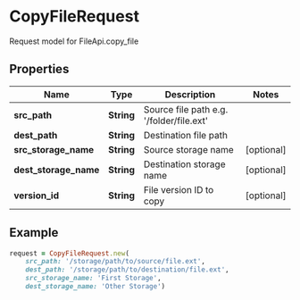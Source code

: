 # CopyFileRequest

Request model for FileApi.copy_file

## Properties

Name | Type | Description | Notes
---- | ---- | ----------- | -----
**src_path** |**String** |Source file path e.g. '/folder/file.ext' |
**dest_path** |**String** |Destination file path |
**src_storage_name** |**String** |Source storage name |[optional] 
**dest_storage_name** |**String** |Destination storage name |[optional] 
**version_id** |**String** |File version ID to copy |[optional] 

## Example
```ruby
request = CopyFileRequest.new(
    src_path: '/storage/path/to/source/file.ext',
    dest_path: '/storage/path/to/destination/file.ext',
    src_storage_name: 'First Storage',
    dest_storage_name: 'Other Storage')
```
